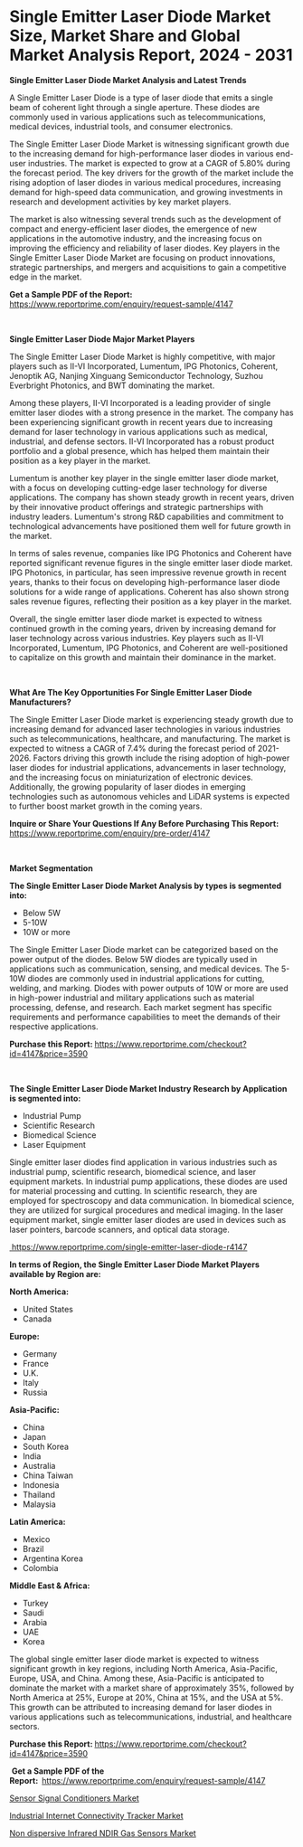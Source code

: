 <p><h1>Single Emitter Laser Diode Market Size, Market Share and Global Market Analysis Report, 2024 - 2031</h1></p><p><strong>Single Emitter Laser Diode Market Analysis and Latest Trends</strong></p>
<p><p>A Single Emitter Laser Diode is a type of laser diode that emits a single beam of coherent light through a single aperture. These diodes are commonly used in various applications such as telecommunications, medical devices, industrial tools, and consumer electronics.</p><p>The Single Emitter Laser Diode Market is witnessing significant growth due to the increasing demand for high-performance laser diodes in various end-user industries. The market is expected to grow at a CAGR of 5.80% during the forecast period. The key drivers for the growth of the market include the rising adoption of laser diodes in various medical procedures, increasing demand for high-speed data communication, and growing investments in research and development activities by key market players.</p><p>The market is also witnessing several trends such as the development of compact and energy-efficient laser diodes, the emergence of new applications in the automotive industry, and the increasing focus on improving the efficiency and reliability of laser diodes. Key players in the Single Emitter Laser Diode Market are focusing on product innovations, strategic partnerships, and mergers and acquisitions to gain a competitive edge in the market.</p></p>
<p><strong>Get a Sample PDF of the Report:&nbsp;</strong> <a href="https://www.reportprime.com/enquiry/request-sample/4147">https://www.reportprime.com/enquiry/request-sample/4147</a></p>
<p>&nbsp;</p>
<p><strong>Single Emitter Laser Diode Major Market Players</strong></p>
<p><p>The Single Emitter Laser Diode Market is highly competitive, with major players such as II-VI Incorporated, Lumentum, IPG Photonics, Coherent, Jenoptik AG, Nanjing Xinguang Semiconductor Technology, Suzhou Everbright Photonics, and BWT dominating the market.</p><p>Among these players, II-VI Incorporated is a leading provider of single emitter laser diodes with a strong presence in the market. The company has been experiencing significant growth in recent years due to increasing demand for laser technology in various applications such as medical, industrial, and defense sectors. II-VI Incorporated has a robust product portfolio and a global presence, which has helped them maintain their position as a key player in the market.</p><p>Lumentum is another key player in the single emitter laser diode market, with a focus on developing cutting-edge laser technology for diverse applications. The company has shown steady growth in recent years, driven by their innovative product offerings and strategic partnerships with industry leaders. Lumentum's strong R&D capabilities and commitment to technological advancements have positioned them well for future growth in the market.</p><p>In terms of sales revenue, companies like IPG Photonics and Coherent have reported significant revenue figures in the single emitter laser diode market. IPG Photonics, in particular, has seen impressive revenue growth in recent years, thanks to their focus on developing high-performance laser diode solutions for a wide range of applications. Coherent has also shown strong sales revenue figures, reflecting their position as a key player in the market.</p><p>Overall, the single emitter laser diode market is expected to witness continued growth in the coming years, driven by increasing demand for laser technology across various industries. Key players such as II-VI Incorporated, Lumentum, IPG Photonics, and Coherent are well-positioned to capitalize on this growth and maintain their dominance in the market.</p></p>
<p>&nbsp;</p>
<p><strong>What Are The Key Opportunities For Single Emitter Laser Diode Manufacturers?</strong></p>
<p><p>The Single Emitter Laser Diode market is experiencing steady growth due to increasing demand for advanced laser technologies in various industries such as telecommunications, healthcare, and manufacturing. The market is expected to witness a CAGR of 7.4% during the forecast period of 2021-2026. Factors driving this growth include the rising adoption of high-power laser diodes for industrial applications, advancements in laser technology, and the increasing focus on miniaturization of electronic devices. Additionally, the growing popularity of laser diodes in emerging technologies such as autonomous vehicles and LiDAR systems is expected to further boost market growth in the coming years.</p></p>
<p><strong>Inquire or Share Your Questions If Any Before Purchasing This Report:</strong> <a href="https://www.reportprime.com/enquiry/pre-order/4147">https://www.reportprime.com/enquiry/pre-order/4147</a></p>
<p>&nbsp;</p>
<p><strong>Market Segmentation</strong></p>
<p><strong>The Single Emitter Laser Diode Market Analysis by types is segmented into:</strong></p>
<p><ul><li>Below 5W</li><li>5-10W</li><li>10W or more</li></ul></p>
<p><p>The Single Emitter Laser Diode market can be categorized based on the power output of the diodes. Below 5W diodes are typically used in applications such as communication, sensing, and medical devices. The 5-10W diodes are commonly used in industrial applications for cutting, welding, and marking. Diodes with power outputs of 10W or more are used in high-power industrial and military applications such as material processing, defense, and research. Each market segment has specific requirements and performance capabilities to meet the demands of their respective applications.</p></p>
<p><strong>Purchase this Report:&nbsp;</strong><a href="https://www.reportprime.com/checkout?id=4147&price=3590">https://www.reportprime.com/checkout?id=4147&price=3590</a></p>
<p>&nbsp;</p>
<p><strong>The Single Emitter Laser Diode Market Industry Research by Application is segmented into:</strong></p>
<p><ul><li>Industrial Pump</li><li>Scientific Research</li><li>Biomedical Science</li><li>Laser Equipment</li></ul></p>
<p><p>Single emitter laser diodes find application in various industries such as industrial pump, scientific research, biomedical science, and laser equipment markets. In industrial pump applications, these diodes are used for material processing and cutting. In scientific research, they are employed for spectroscopy and data communication. In biomedical science, they are utilized for surgical procedures and medical imaging. In the laser equipment market, single emitter laser diodes are used in devices such as laser pointers, barcode scanners, and optical data storage.</p></p>
<p><a href="https://www.reportprime.com/single-emitter-laser-diode-r4147">&nbsp;https://www.reportprime.com/single-emitter-laser-diode-r4147</a></p>
<p><strong>In terms of Region, the Single Emitter Laser Diode Market Players available by Region are:</strong></p>
<p>
    <p> <strong> North America: </strong>
        <ul>
            <li>United States</li>
            <li>Canada</li>
        </ul>
        </p> 
    <p> <strong> Europe: </strong>
        <ul>
            <li>Germany</li>
            <li>France</li>
            <li>U.K.</li>
            <li>Italy</li>
            <li>Russia</li>
        </ul>
        </p> 
    <p> <strong> Asia-Pacific: </strong>
        <ul>
            <li>China</li>
            <li>Japan</li>
            <li>South Korea</li>
            <li>India</li>
            <li>Australia</li>
            <li>China Taiwan</li>
            <li>Indonesia</li>
            <li>Thailand</li>
            <li>Malaysia</li>
        </ul>
        </p> 
    <p> <strong> Latin America: </strong>
        <ul>
            <li>Mexico</li>
            <li>Brazil</li>
            <li>Argentina Korea</li>
            <li>Colombia</li>
        </ul>
        </p> 
    <p> <strong> Middle East & Africa: </strong>
        <ul>
            <li>Turkey</li>
            <li>Saudi</li>
            <li>Arabia</li>
            <li>UAE</li>
            <li>Korea</li>
        </ul>
    </p>
    </p>
<p><p>The global single emitter laser diode market is expected to witness significant growth in key regions, including North America, Asia-Pacific, Europe, USA, and China. Among these, Asia-Pacific is anticipated to dominate the market with a market share of approximately 35%, followed by North America at 25%, Europe at 20%, China at 15%, and the USA at 5%. This growth can be attributed to increasing demand for laser diodes in various applications such as telecommunications, industrial, and healthcare sectors.</p></p>
<p><strong>Purchase this Report: </strong><a href="https://www.reportprime.com/checkout?id=4147&price=3590">https://www.reportprime.com/checkout?id=4147&price=3590</a></p>
<p>&nbsp;<strong>Get a Sample PDF of the Report:&nbsp;&nbsp;</strong><a href="https://www.reportprime.com/enquiry/request-sample/4147">https://www.reportprime.com/enquiry/request-sample/4147</a></p>
<p><strong></strong></p>
<p><p><a href="https://github.com/EunaWiegad2023/Market-Research-Report-List-1/blob/main/sensor-signal-conditioners-market.md">Sensor Signal Conditioners Market</a></p><p><a href="https://github.com/gracielawharr/Market-Research-Report-List-1/blob/main/industrial-internet-connectivity-tracker-market.md">Industrial Internet Connectivity Tracker Market</a></p><p><a href="https://github.com/JennyferFeil2023/Market-Research-Report-List-1/blob/main/non-dispersive-infrared-ndir-gas-sensors-market.md">Non dispersive Infrared NDIR Gas Sensors Market</a></p></p>